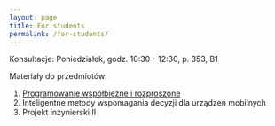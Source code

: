 ```yaml
---
layout: page
title: For students
permalink: /for-students/
---
```


Konsultacje: Poniedziałek, godz. 10:30 - 12:30, p. 353, B1

Materiały do przedmiotów:

1. [Programowanie współbieżne i rozproszone](for-students/pwir)
2. Inteligentne metody wspomagania decyzji dla urządzeń mobilnych
3. Projekt inżynierski II
